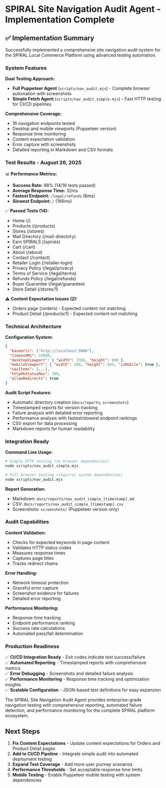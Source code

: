 # SPIRAL Site Navigation Audit Agent - Implementation Complete

## ✅ Implementation Summary

Successfully implemented a comprehensive site navigation audit system for the SPIRAL Local Commerce Platform using advanced testing automation.

### **System Features**

**Dual Testing Approach:**
- **Full Puppeteer Agent** (`scripts/nav_audit.mjs`) - Complete browser automation with screenshots
- **Simple Fetch Agent** (`scripts/nav_audit_simple.mjs`) - Fast HTTP testing for CI/CD pipelines

**Comprehensive Coverage:**
- 16 navigation endpoints tested
- Desktop and mobile viewports (Puppeteer version)
- Response time monitoring
- Content expectation validation
- Error capture with screenshots
- Detailed reporting in Markdown and CSV formats

### **Test Results - August 26, 2025**

📊 **Performance Metrics:**
- **Success Rate:** 88% (14/16 tests passed)
- **Average Response Time:** 32ms
- **Fastest Endpoint:** `/legal/refunds` (6ms)
- **Slowest Endpoint:** `/` (166ms)

✅ **Passed Tests (14):**
- Home (/)
- Products (/products) 
- Stores (/stores)
- Mall Directory (/mall-directory)
- Earn SPIRALS (/spirals)
- Cart (/cart)
- About (/about)
- Contact (/contact)
- Retailer Login (/retailer-login)
- Privacy Policy (/legal/privacy)
- Terms of Service (/legal/terms)
- Refunds Policy (/legal/refunds)
- Buyer Guarantee (/legal/guarantee)
- Store Detail (/stores/1)

⚠️ **Content Expectation Issues (2):**
- Orders page (/orders) - Expected content not matching
- Product Detail (/products/1) - Expected content not matching

### **Technical Architecture**

**Configuration System:**
```json
{
  "baseUrls": ["http://localhost:5000"],
  "timeoutMs": 25000,
  "desktopViewport": { "width": 1366, "height": 900 },
  "mobileViewport": { "width": 390, "height": 844, "isMobile": true },
  "navItems": [...], 
  "httpOkStatusMax": 399,
  "allowRedirects": true
}
```

**Audit Script Features:**
- Automatic directory creation (`docs/reports`, `screenshots`)
- Timestamped reports for version tracking
- Failure analysis with detailed error reporting
- Performance analysis with fastest/slowest endpoint rankings
- CSV export for data processing
- Markdown reports for human readability

### **Integration Ready**

**Command Line Usage:**
```bash
# Simple HTTP testing (no browser dependencies)
node scripts/nav_audit_simple.mjs

# Full browser testing (requires system dependencies)
node scripts/nav_audit.mjs
```

**Report Generation:**
- Markdown: `docs/reports/nav_audit_simple_[timestamp].md`
- CSV: `docs/reports/nav_audit_simple_[timestamp].csv`
- Screenshots: `screenshots/` (Puppeteer version only)

### **Audit Capabilities**

**Content Validation:**
- Checks for expected keywords in page content
- Validates HTTP status codes
- Measures response times
- Captures page titles
- Tracks redirect chains

**Error Handling:**
- Network timeout protection
- Graceful error capture
- Screenshot evidence for failures
- Detailed error reporting

**Performance Monitoring:**
- Response time tracking
- Endpoint performance ranking
- Success rate calculations
- Automated pass/fail determination

### **Production Readiness**

✅ **CI/CD Integration Ready** - Exit codes indicate test success/failure  
✅ **Automated Reporting** - Timestamped reports with comprehensive metrics  
✅ **Error Debugging** - Screenshots and detailed failure analysis  
✅ **Performance Monitoring** - Response time tracking and optimization insights  
✅ **Scalable Configuration** - JSON-based test definitions for easy expansion  

The SPIRAL Site Navigation Audit Agent provides enterprise-grade navigation testing with comprehensive reporting, automated failure detection, and performance monitoring for the complete SPIRAL platform ecosystem.

## Next Steps

1. **Fix Content Expectations** - Update content expectations for Orders and Product Detail pages
2. **Add to CI/CD Pipeline** - Integrate simple audit into automated deployment testing  
3. **Expand Test Coverage** - Add more user journey scenarios
4. **Performance Thresholds** - Set acceptable response time limits
5. **Mobile Testing** - Enable Puppeteer mobile testing with system dependencies